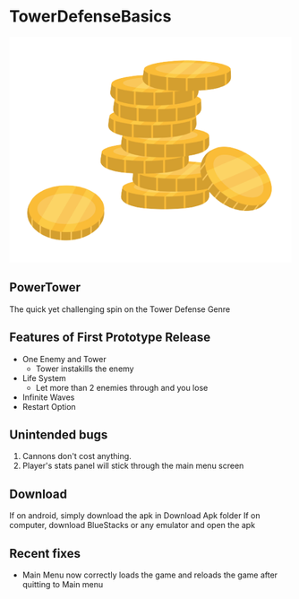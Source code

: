 # TowerDefenseBasics

<img src ="My project/Assets/Sprites/gold.png" alt="IconTest" title="GoldIcon">

## PowerTower

The quick yet challenging spin on the Tower Defense Genre

## Features of First Prototype Release
* One Enemy and Tower
	* Tower instakills the enemy
* Life System
	* Let more than 2 enemies through and you lose
* Infinite Waves
* Restart Option

## Unintended bugs 
1. Cannons don't cost anything.
1. Player's stats panel will stick through the main menu screen

## Download

If on android, simply download the apk in Download Apk folder
If on computer, download BlueStacks or any emulator and open the apk

## Recent fixes
- Main Menu now correctly loads the game and reloads the game after quitting to Main menu